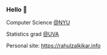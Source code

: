 ### Hello 👋

Computer Science [@NYU](https://www.nyu.edu/)

Statistics grad [@UVA](https://www.virginia.edu/)

Personal site: https://rahulzalkikar.info

<!--
**zalkikar/zalkikar** is a ✨ _special_ ✨ repository because its `README.md` (this file) appears on your GitHub profile.

Here are some ideas to get you started:

- 🔭 I’m currently working on ...
- 🌱 I’m currently learning ...
- 👯 I’m looking to collaborate on ...
- 🤔 I’m looking for help with ...
- 💬 Ask me about ...
- 📫 How to reach me: ...
- 😄 Pronouns: ...
- ⚡ Fun fact: ...
-->
